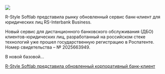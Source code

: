 <!--2025-06-25 12:03:21-->
<div class="yb">
  <div class="rss habr"><img src="https://habrastorage.org/getpro/habr/upload_files/34a/faa/a02/34afaaa02941d6197ae4b411ed75ae3e.png" /><p>R-Style Softlab представила рынку обновленный сервис банк-клиент для юридических лиц RS-Interbank Business.</p><p>Новый сервис для дистанционного банковского обслуживания (ДБО) клиентов-юридических лиц, разработанный на российском стеке технологий уже прошел государственную регистрацию в Роспатенте. Номер свидетельства – № 2025663949.</p><p>В новой базовой... <p class="titl"><a href="https://habr.com/ru/companies/rshb/news/921742/?utm_source=habrahabr&utm_medium=rss&utm_campaign=921742">R-Style Softlab представила обновленный корпоративный банк-клиент</a></p></div>
</div>
